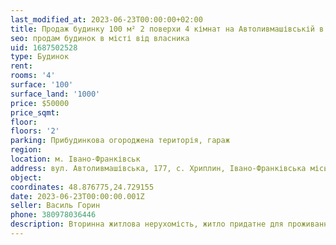 ```yaml
---
last_modified_at: 2023-06-23T00:00:00+02:00
title: Продаж будинку 100 м² 2 поверхи 4 кімнат на Автоливмашівській в с. Хриплин
seo: продам будинок в місті від власника
uid: 1687502528
type: Будинок
rent:
rooms: '4'
surface: '100'
surface_land: '1000'
price: $50000
price_sqmt:
floor:
floors: '2'
parking: Прибудинкова огороджена територія, гараж
region:
location: м. Івано-Франківськ
address: вул. Автоливмашівська, 177, с. Хриплин, Івано-Франківська міська територіальна громада
object:
coordinates: 48.876775,24.729155
date: 2023-06-23T00:00:00.001Z
seller: Василь Горин
phone: 380978036446
description: Вторинна житлова нерухомість, житло придатне для проживання
---
```

